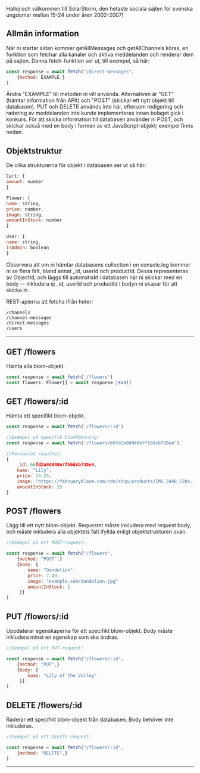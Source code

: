 Halloj och välkommen till SolarStorm, den hetaste sociala sajten för svenska ungdomar mellan 15-24 under åren 2002-2007!

## Allmän information

När ni startar sidan kommer getAllMessages och getAllChannels köras, en funktion som fetchar alla kanaler och aktiva meddelanden och renderar dem på sajten. Denna fetch-funktion ser ut, till exempel, så här:

```js
const response = await fetch("/direct-messages",
    {method: EXAMPLE,}
)
```

Ändra "EXAMPLE" till metoden ni vill använda. Alternativen är "GET" (hämtar information från APIt) och "POST" (skickar ett nytt objekt till databasen). PUT och DELETE används inte här, eftersom redigering och radering av meddelanden inte kunde implementeras innan bolaget gick i konkurs. För att skicka information till databasen använder ni POST, och skickar också med en body i formen av ett JavaScript-objekt; exempel finns nedan.

## Objektstruktur

De olika strukturerna för objekt i databasen ser ut så här:
```js
Cart: {
amount: number
}
```

```js
Flower: {
name: string,
price: number,
image: string,
amountInStock: number
}
```

```js
User: {
name: string,
isAdmin: boolean
}
```

Observera att om ni hämtar databasens collection i en console.log kommer ni se flera fält, bland annat _id, userId och productId. Dessa representeras av ObjectId, och läggs till automatiskt i databasen när ni skickar med en body -- inkludera ej _id, userId och productId i bodyn ni skapar för att skicka in.

REST-apierna att fetcha ifrån heter:
```
/channels
/channel-messages
/direct-messages
/users
```

---

## GET /flowers
Hämta alla blom-objekt.

```js
const response = await fetch('/flowers')
const flowers: Flower[] = await response.json()
```

## GET /flowers/:id

Hämta ett specifikt blom-objekt.

```js
const response = await fetch('/flowers/:id')

//Exempel på specifik blomhämtning:
const response = await fetch('/flowers/66fd2a9d040e7f50dcb738e4').

//Förväntat resultat:
{
    _id: 66fd2a9d040e7f50dcb738e4,
    name: "Lily",
    price: 14.25,
    image: "https://februarybloom.com/cdn/shop/products/IMG_3448_530x.jpg?v=1662614773",
    amountInStock: 25
}
```

## POST /flowers
Lägg till ett nytt blom-objekt. Requestet måste inkludera med request body, och måste inkludera alla objektets fält ifyllda enligt objektstrukturen ovan.

```js
//Exempel på ett POST-request:

const response = await fetch("/flowers",
    {method: "POST",}
    {body: {
        name: "Dandelion",
        price: 7.49,
        image: "example.com/dandelion.jpg"
        amountInStock: 1
     }}
)

```

## PUT /flowers/:id

Uppdaterar egenskaperna för ett specifikt blom-objekt. Body måste inkludera minst en egenskap som ska ändras.

```js
//Exempel på ett PUT-request:

const response = await fetch("/flowers/:id",
    {method: "PUT",}
    {body: {
        name: "Lily of the Valley"
     }}
)

```

## DELETE /flowers/:id

Raderar ett specifikt blom-objekt från databasen. Body behöver inte inkluderas.

```js
//Exempel på ett DELETE-request:

const response = await fetch("/flowers/:id",
    {method: "DELETE",}
)

```

 
---
